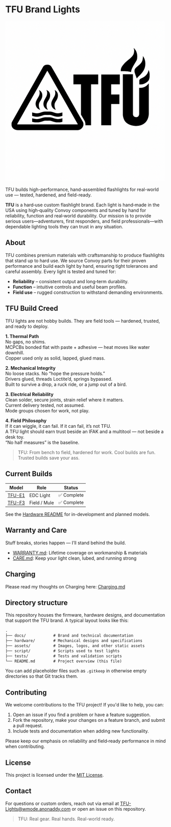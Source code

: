 # TFU Brand Lights

![TFU Logo](TFU-LOGO.png)

TFU builds high-performance, hand-assembled flashlights for real-world use — tested, hardened, and field-ready.

**TFU** is a hard‑use custom flashlight brand. Each light is hand‑made in the USA using high‑quality Convoy components and tuned by hand for reliability, function and real‑world durability. Our mission is to provide serious users—adventurers, first responders, and field professionals—with dependable lighting tools they can trust in any situation.

## About

TFU combines premium materials with craftsmanship to produce flashlights that stand up to hard use. We source Convoy parts for their proven performance and build each light by hand, ensuring tight tolerances and careful assembly. Every light is tested and tuned for:

- **Reliability** – consistent output and long‑term durability.
- **Function** – intuitive controls and useful beam profiles.
- **Field use** – rugged construction to withstand demanding environments.

## TFU Build Creed  
  
TFU lights are not hobby builds. They are field tools — hardened, trusted, and ready to deploy.  
  
**1. Thermal Path**  
No gaps, no shims.  
MCPCBs bonded flat with paste + adhesive — heat moves like water downhill.  
Copper used only as solid, lapped, glued mass.  
  
**2. Mechanical Integrity**  
No loose stacks. No “hope the pressure holds.”  
Drivers glued, threads Loctite’d, springs bypassed.  
Built to survive a drop, a ruck ride, or a jump out of a bird.  
  
**3. Electrical Reliability**  
Clean solder, secure joints, strain relief where it matters.  
Current delivery tested, not assumed.  
Mode groups chosen for work, not play.  
  
**4. Field Philosophy**  
If it can wiggle, it can fail. If it can fail, it’s not TFU.  
A TFU light should earn trust beside an IFAK and a multitool — not beside a desk toy.  
“No half measures” is the baseline.  

>TFU: From bench to field, hardened for work. Cool builds are fun. Trusted builds save your ass.
  
## Current Builds

| Model | Role | Status |
|-------|------|--------|
| [TFU-E1](hardware/TFU-E1.md) | EDC Light | ✅ Complete |
| [TFU-F3](hardware/TFU-F3.md) | Field / Mule | ✅ Complete |

See the [Hardware README](hardware/README.md) for in-development and planned models.

## Warranty and Care
Stuff breaks, stories happen — I’ll stand behind the build.  
- [WARRANTY.md](WARRANTY.md): Lifetime coverage on workmanship & materials  
- [CARE.md](CARE.md): Keep your light clean, lubed, and running strong

## Charging
Please read my thoughts on Charging here: [Charging.md](Charging.md)

## Directory structure

This repository houses the firmware, hardware designs, and documentation that support the TFU brand. A typical layout looks like this:

```
.
├── docs/            # Brand and technical documentation
├── hardware/        # Mechanical designs and specifications
├── assets/          # Images, logos, and other static assets
├── script/          # Scripts used to test lights
├── tests/           # Tests and validation scripts
└── README.md        # Project overview (this file)
```

You can add placeholder files such as `.gitkeep` in otherwise empty directories so that Git tracks them.

## Contributing

We welcome contributions to the TFU project! If you'd like to help, you can:

1. Open an issue if you find a problem or have a feature suggestion.
2. Fork the repository, make your changes on a feature branch, and submit a pull request.
3. Include tests and documentation when adding new functionality.

Please keep our emphasis on reliability and field‑ready performance in mind when contributing.

## License

This project is licensed under the [MIT License](LICENSE).

## Contact
For questions or custom orders, reach out via email at [TFU-Lights@wmode.anonaddy.com](mailto:TFU-Lights@wmode.anonaddy.com) or open an issue on this repository.

>TFU: Real gear. Real hands. Real-world ready.

